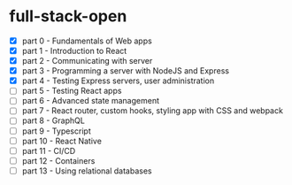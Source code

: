# full-stack-open

- [x] part 0 - Fundamentals of Web apps
- [x] part 1 - Introduction to React
- [x] part 2 - Communicating with server
- [x] part 3 - Programming a server with NodeJS and Express
- [x] part 4 - Testing Express servers, user administration
- [ ] part 5 - Testing React apps
- [ ] part 6 - Advanced state management
- [ ] part 7 - React router, custom hooks, styling app with CSS and webpack
- [ ] part 8 - GraphQL
- [ ] part 9 - Typescript
- [ ] part 10 - React Native
- [ ] part 11 - CI/CD
- [ ] part 12 - Containers
- [ ] part 13 - Using relational databases
